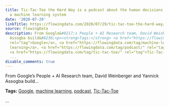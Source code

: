 ```yaml
---
title: Tic-Tac-Toe the Hard Way is a podcast about the human decisions in building
  a machine learning system
date: '2020-07-29'
linkTitle: https://flowingdata.com/2020/07/29/tic-tac-toe-the-hard-way/
source: FlowingData
description: From Google&#8217;s People + AI Research team, David Weinberger and Yannick
  Assogba build&#8230;<p><strong>Tags:</strong> <a href="https://flowingdata.com/tag/google/"
  rel="tag">Google</a>, <a href="https://flowingdata.com/tag/machine-learning/" rel="tag">machine
  learning</a>, <a href="https://flowingdata.com/tag/podcast/" rel="tag">podcast</a>,
  <a href="https://flowingdata.com/tag/tic-tac-toe/" rel="tag">Tic-Tac-Toe</a></p>
  ...
disable_comments: true
---
```

From Google&#8217;s People + AI Research team, David Weinberger and Yannick Assogba build&#8230;<p><strong>Tags:</strong> <a href="https://flowingdata.com/tag/google/" rel="tag">Google</a>, <a href="https://flowingdata.com/tag/machine-learning/" rel="tag">machine learning</a>, <a href="https://flowingdata.com/tag/podcast/" rel="tag">podcast</a>, <a href="https://flowingdata.com/tag/tic-tac-toe/" rel="tag">Tic-Tac-Toe</a></p> ...